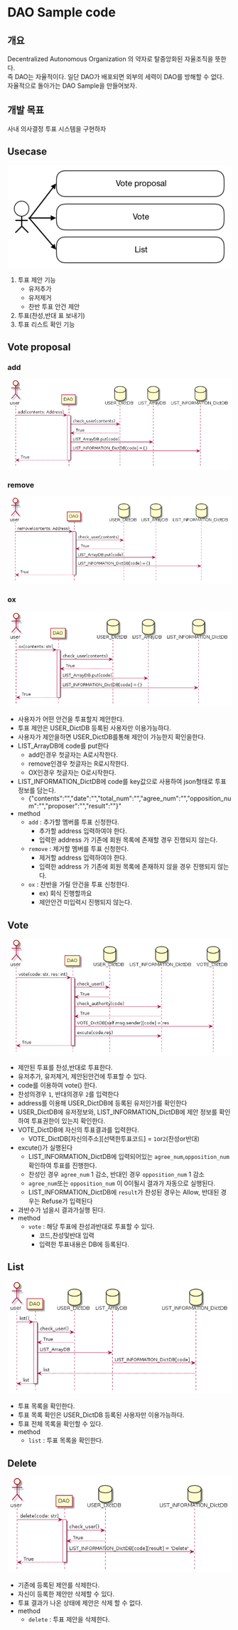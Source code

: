# DAO Sample code
## 개요
Decentralized Autonomous Organization 의 약자로 탈중앙화된 자율조직을 뜻한다.<br>
즉 DAO는 자율적이다. 일단 DAO가 배포되면 외부의 세력이 DAO를 방해할 수 없다.
자율적으로 돌아가는 DAO Sample을 만들어보자.

## 개발 목표
사내 의사결정 투표 시스템을 구현하자<br>

       
## Usecase
   ![usecase](./img/usecase_001.png)
   1. 투표 제안 기능
        * 유저추가
        * 유저제거
        * 찬반 투표 안건 제안
   2. 투표(찬성,반대 표 보내기)
   3. 투표 리스트 확인 기능 
  



## Vote proposal 
   ### add
   ![proposal1](./img/add_001.png)
   ### remove
   ![proposal2](./img/remove_001.png)
   ### ox
   ![proposal3](./img/ox_001.png)
   
   * 사용자가 어떤 안건을 투표할지 제안한다.
   * 투표 제안은 USER_DictDB 등록된 사용자만 이용가능하다.
   * 사용자가 제안을하면 USER_DictDB를통해 제안이 가능한지 확인을한다.
   * LIST_ArrayDB에 code를 put한다
        * add인경우 첫글자는 A로시작한다.
        * remove인경우 첫글자는 R로시작한다.
        * OX인경우 첫글자는 O로시작한다.
   * LIST_INFORMATION_DictDB에 code를 key값으로 사용하여 json형태로 투표 정보를 담는다.
        * {"contents":"","date":"","total_num":"","agree_num":"","opposition_num":"","proposer":"","result":""}"
   * method
        * `add` : 추가할 멤버를 투표 신청한다.
            * 추가할 address 입력하여야 한다.
            * 입력한 address 가 기존에 회원 목록에 존재할 경우 진행되지 않는다.
        * `remove` : 제거할 멤버를 투표 신청한다.
            * 제거할 address 입력하여야 한다.
            * 입력한 address 가 기존에 회원 목록에 존재하지 않을 경우 진행되지 않는다.
        * `ox` : 찬반을 가릴 안건을 투표 신청한다.
            * ex) 회식 진행할까요
            * 제안안건 미입력시 진행되지 않는다.

   
      

## Vote
   ![vote](./img/vote_001.png)
   
   * 제안된 투표를 찬성,반대로 투표한다.
   * 유저추가, 유저제거, 제안된안건에 투표할 수 있다.
   * code를 이용하여 vote() 한다.
   * 찬성의경우 `1`, 반대의경우 `2`를 입력한다
   * address를 이용해 USER_DictDB에 등록된 유저인가를 확인한다
   * USER_DictDB에 유저정보와, LIST_INFORMATION_DictDB에 제안 정보를 확인하여 투표권한이 있는지 확인한다.
   * VOTE_DictDB에 자신의 투표결과를 입력한다.
        * VOTE_DictDB[자신의주소][선택한투표코드] = `1`or`2`(찬성or반대)
   * excute()가 실행된다
        * LIST_INFORMATION_DictDB에 입력되어있는 `agree_num`,`opposition_num` 확인하여 투표를 진행한다.
        * 찬성인 경우 `agree_num` 1 감소, 반대인 경우 `opposition_num` 1 감소
        * `agree_num`또는 `opposition_num` 이 0이될시 결과가 자동으로 실행된다.
        * LIST_INFORMATION_DictDB에 `result`가 찬성된 경우는 Allow, 반대된 경우는 Refuse가 입력된다
   * 과반수가 넘을시 결과가실행 된다.
   * method
        * `vote` : 해당 투표에 찬성과반대로 투표할 수 있다.
            * 코드,찬성및반대 입력
            * 입력한 투표내용은 DB에 등록된다.

   
   
       
## List
   ![list](./img/list_001.png)
  
   * 투표 목록을 확인한다.
   * 투표 목록 확인은 USER_DictDB 등록된 사용자만 이용가능하다.
   * 투표 전체 목록을 확인할 수 있다.
   * method
        * `list` : 투표 목록을 확인한다.
        
## Delete
   ![delete](./img/delete_001.png)   
   
   * 기존에 등록된 제안를 삭제한다.
   * 자신이 등록한 제안만 삭제할 수 있다.
   * 투표 결과가 나온 상태에 제안은 삭제 할 수 없다.
   * method
        * `delete` : 투표 제안을 삭제한다.

   



    
    
    
       

